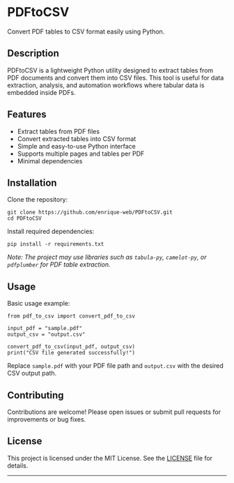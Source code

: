 
# PDFtoCSV

Convert PDF tables to CSV format easily using Python.

## Description

PDFtoCSV is a lightweight Python utility designed to extract tables from PDF documents and convert them into CSV files. This tool is useful for data extraction, analysis, and automation workflows where tabular data is embedded inside PDFs.

## Features

- Extract tables from PDF files
- Convert extracted tables into CSV format
- Simple and easy-to-use Python interface
- Supports multiple pages and tables per PDF
- Minimal dependencies

## Installation

Clone the repository:

```
git clone https://github.com/enrique-web/PDFtoCSV.git
cd PDFtoCSV
```

Install required dependencies:

```
pip install -r requirements.txt
```

*Note: The project may use libraries such as `tabula-py`, `camelot-py`, or `pdfplumber` for PDF table extraction.*

## Usage

Basic usage example:

```
from pdf_to_csv import convert_pdf_to_csv

input_pdf = "sample.pdf"
output_csv = "output.csv"

convert_pdf_to_csv(input_pdf, output_csv)
print("CSV file generated successfully!")
```

Replace `sample.pdf` with your PDF file path and `output.csv` with the desired CSV output path.

## Contributing

Contributions are welcome! Please open issues or submit pull requests for improvements or bug fixes.

## License

This project is licensed under the MIT License. See the [LICENSE](LICENSE) file for details.

---

